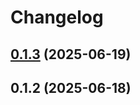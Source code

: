 # Changelog

## [0.1.3](https://github.com/unternet-co/kernel/compare/v0.1.2...v0.1.3) (2025-06-19)

## 0.1.2 (2025-06-18)
